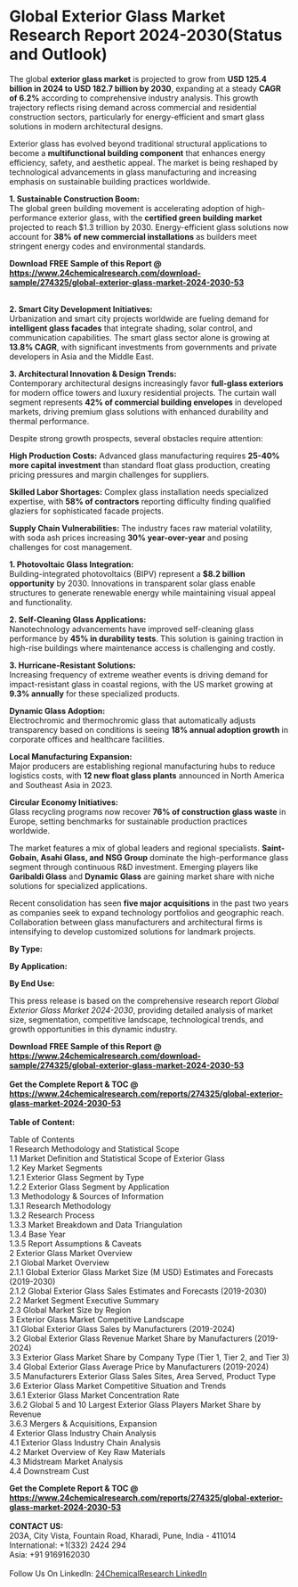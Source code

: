 <h1>Global Exterior Glass Market Research Report 2024-2030(Status and Outlook)</h1><p>The global <strong>exterior glass market</strong> is projected to grow from <strong>USD 125.4 billion in 2024 to USD 182.7 billion by 2030</strong>, expanding at a steady <strong>CAGR of 6.2%</strong> according to comprehensive industry analysis. This growth trajectory reflects rising demand across commercial and residential construction sectors, particularly for energy-efficient and smart glass solutions in modern architectural designs.</p><p>Exterior glass has evolved beyond traditional structural applications to become a <strong>multifunctional building component</strong> that enhances energy efficiency, safety, and aesthetic appeal. The market is being reshaped by technological advancements in glass manufacturing and increasing emphasis on sustainable building practices worldwide.</p><p><strong>1. Sustainable Construction Boom:</strong><br>
The global green building movement is accelerating adoption of high-performance exterior glass, with the <strong>certified green building market</strong> projected to reach $1.3 trillion by 2030. Energy-efficient glass solutions now account for <strong>38% of new commercial installations</strong> as builders meet stringent energy codes and environmental standards.</p><div><b>Download FREE Sample of this Report @ 
            <a href="https://www.24chemicalresearch.com/download-sample/274325/global-exterior-glass-market-2024-2030-53">
            https://www.24chemicalresearch.com/download-sample/274325/global-exterior-glass-market-2024-2030-53</a></b></div><br><p><strong>2. Smart City Development Initiatives:</strong><br>
Urbanization and smart city projects worldwide are fueling demand for <strong>intelligent glass facades</strong> that integrate shading, solar control, and communication capabilities. The smart glass sector alone is growing at <strong>13.8% CAGR</strong>, with significant investments from governments and private developers in Asia and the Middle East.</p><p><strong>3. Architectural Innovation &amp; Design Trends:</strong><br>
Contemporary architectural designs increasingly favor <strong>full-glass exteriors</strong> for modern office towers and luxury residential projects. The curtain wall segment represents <strong>42% of commercial building envelopes</strong> in developed markets, driving premium glass solutions with enhanced durability and thermal performance.</p><p>Despite strong growth prospects, several obstacles require attention:</p><p><strong>High Production Costs:</strong> Advanced glass manufacturing requires <strong>25-40% more capital investment</strong> than standard float glass production, creating pricing pressures and margin challenges for suppliers.</p><p><strong>Skilled Labor Shortages:</strong> Complex glass installation needs specialized expertise, with <strong>58% of contractors</strong> reporting difficulty finding qualified glaziers for sophisticated facade projects.</p><p><strong>Supply Chain Vulnerabilities:</strong> The industry faces raw material volatility, with soda ash prices increasing <strong>30% year-over-year</strong> and posing challenges for cost management.</p><p><strong>1. Photovoltaic Glass Integration:</strong><br>
Building-integrated photovoltaics (BIPV) represent a <strong>$8.2 billion opportunity</strong> by 2030. Innovations in transparent solar glass enable structures to generate renewable energy while maintaining visual appeal and functionality.</p><p><strong>2. Self-Cleaning Glass Applications:</strong><br>
Nanotechnology advancements have improved self-cleaning glass performance by <strong>45% in durability tests</strong>. This solution is gaining traction in high-rise buildings where maintenance access is challenging and costly.</p><p><strong>3. Hurricane-Resistant Solutions:</strong><br>
Increasing frequency of extreme weather events is driving demand for impact-resistant glass in coastal regions, with the US market growing at <strong>9.3% annually</strong> for these specialized products.</p><p><strong>Dynamic Glass Adoption:</strong><br>
	Electrochromic and thermochromic glass that automatically adjusts transparency based on conditions is seeing <strong>18% annual adoption growth</strong> in corporate offices and healthcare facilities.</p><p><strong>Local Manufacturing Expansion:</strong><br>
	Major producers are establishing regional manufacturing hubs to reduce logistics costs, with <strong>12 new float glass plants</strong> announced in North America and Southeast Asia in 2023.</p><p><strong>Circular Economy Initiatives:</strong><br>
	Glass recycling programs now recover <strong>76% of construction glass waste</strong> in Europe, setting benchmarks for sustainable production practices worldwide.</p><p>The market features a mix of global leaders and regional specialists. <strong>Saint-Gobain, Asahi Glass, and NSG Group</strong> dominate the high-performance glass segment through continuous R&amp;D investment. Emerging players like <strong>Garibaldi Glass</strong> and <strong>Dynamic Glass</strong> are gaining market share with niche solutions for specialized applications.</p><p>Recent consolidation has seen <strong>five major acquisitions</strong> in the past two years as companies seek to expand technology portfolios and geographic reach. Collaboration between glass manufacturers and architectural firms is intensifying to develop customized solutions for landmark projects.</p><p><strong>By Type:</strong></p><p><strong>By Application:</strong></p><p><strong>By End Use:</strong></p><p>This press release is based on the comprehensive research report <em>Global Exterior Glass Market 2024-2030</em>, providing detailed analysis of market size, segmentation, competitive landscape, technological trends, and growth opportunities in this dynamic industry.</p><div><b>Download FREE Sample of this Report @ 
            <a href="https://www.24chemicalresearch.com/download-sample/274325/global-exterior-glass-market-2024-2030-53">
            https://www.24chemicalresearch.com/download-sample/274325/global-exterior-glass-market-2024-2030-53</a></b></div><br><div><b>Get the Complete Report & TOC @ 
            <a href="https://www.24chemicalresearch.com/reports/274325/global-exterior-glass-market-2024-2030-53">
            https://www.24chemicalresearch.com/reports/274325/global-exterior-glass-market-2024-2030-53</a></b></div><br>
            <b>Table of Content:</b><p>Table of Contents<br />
1 Research Methodology and Statistical Scope<br />
1.1 Market Definition and Statistical Scope of Exterior Glass<br />
1.2 Key Market Segments<br />
1.2.1 Exterior Glass Segment by Type<br />
1.2.2 Exterior Glass Segment by Application<br />
1.3 Methodology & Sources of Information<br />
1.3.1 Research Methodology<br />
1.3.2 Research Process<br />
1.3.3 Market Breakdown and Data Triangulation<br />
1.3.4 Base Year<br />
1.3.5 Report Assumptions & Caveats<br />
2 Exterior Glass Market Overview<br />
2.1 Global Market Overview<br />
2.1.1 Global Exterior Glass Market Size (M USD) Estimates and Forecasts (2019-2030)<br />
2.1.2 Global Exterior Glass Sales Estimates and Forecasts (2019-2030)<br />
2.2 Market Segment Executive Summary<br />
2.3 Global Market Size by Region<br />
3 Exterior Glass Market Competitive Landscape<br />
3.1 Global Exterior Glass Sales by Manufacturers (2019-2024)<br />
3.2 Global Exterior Glass Revenue Market Share by Manufacturers (2019-2024)<br />
3.3 Exterior Glass Market Share by Company Type (Tier 1, Tier 2, and Tier 3)<br />
3.4 Global Exterior Glass Average Price by Manufacturers (2019-2024)<br />
3.5 Manufacturers Exterior Glass Sales Sites, Area Served, Product Type<br />
3.6 Exterior Glass Market Competitive Situation and Trends<br />
3.6.1 Exterior Glass Market Concentration Rate<br />
3.6.2 Global 5 and 10 Largest Exterior Glass Players Market Share by Revenue<br />
3.6.3 Mergers & Acquisitions, Expansion<br />
4 Exterior Glass Industry Chain Analysis<br />
4.1 Exterior Glass Industry Chain Analysis<br />
4.2 Market Overview of Key Raw Materials<br />
4.3 Midstream Market Analysis<br />
4.4 Downstream Cust</p><div><b>Get the Complete Report & TOC @ 
            <a href="https://www.24chemicalresearch.com/reports/274325/global-exterior-glass-market-2024-2030-53">
            https://www.24chemicalresearch.com/reports/274325/global-exterior-glass-market-2024-2030-53</a></b></div><br><b>CONTACT US:</b><br>
            203A, City Vista, Fountain Road, Kharadi, Pune, India - 411014<br>
            International: +1(332) 2424 294<br>
            Asia: +91 9169162030 <br><br>
            Follow Us On LinkedIn: <a href="https://www.linkedin.com/company/24chemicalresearch/">24ChemicalResearch LinkedIn</a>